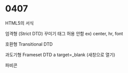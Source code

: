 # 0407
HTML5의 서식

엄격형 (Strict DTD) 꾸미기 태그 허용 안함 ex) center, hr, font

호환형 Transitional DTD

과도기형 Frameset DTD a target=_blank (새창으로 열기)

 

파비콘

 

<link rel="shortcut icon" href="images/common/webcafe.ico" type="image/x-icon">

<link rel="icion" href="images/common/webcafe.png" type="image/png">

<link rel="apple-touch-icon" href="images/common/webcafe.png">

<!--홈화면에 추가 (모바일)-->